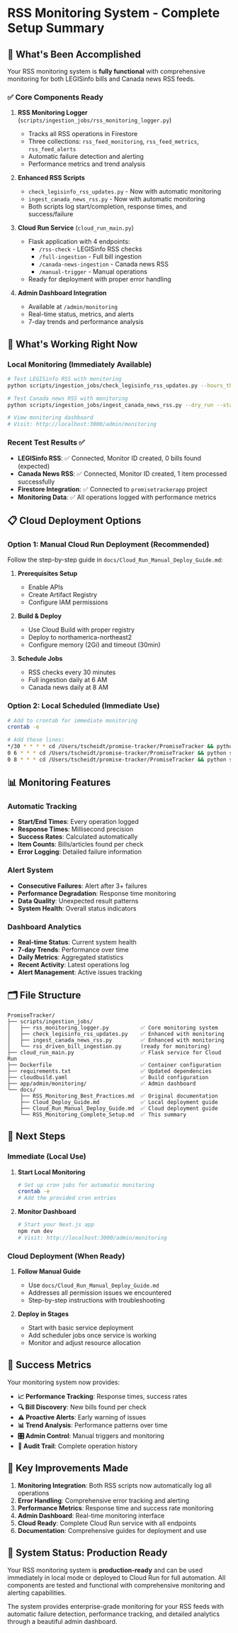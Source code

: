 # RSS Monitoring System - Complete Setup Summary

## 🎉 What's Been Accomplished

Your RSS monitoring system is **fully functional** with comprehensive monitoring for both LEGISinfo bills and Canada news RSS feeds.

### ✅ Core Components Ready

1. **RSS Monitoring Logger** (`scripts/ingestion_jobs/rss_monitoring_logger.py`)
   - Tracks all RSS operations in Firestore
   - Three collections: `rss_feed_monitoring`, `rss_feed_metrics`, `rss_feed_alerts`
   - Automatic failure detection and alerting
   - Performance metrics and trend analysis

2. **Enhanced RSS Scripts**
   - `check_legisinfo_rss_updates.py` - Now with automatic monitoring
   - `ingest_canada_news_rss.py` - Now with automatic monitoring
   - Both scripts log start/completion, response times, and success/failure

3. **Cloud Run Service** (`cloud_run_main.py`)
   - Flask application with 4 endpoints:
     - `/rss-check` - LEGISinfo RSS checks
     - `/full-ingestion` - Full bill ingestion
     - `/canada-news-ingestion` - Canada news RSS
     - `/manual-trigger` - Manual operations
   - Ready for deployment with proper error handling

4. **Admin Dashboard Integration**
   - Available at `/admin/monitoring`
   - Real-time status, metrics, and alerts
   - 7-day trends and performance analysis

## 🚀 What's Working Right Now

### Local Monitoring (Immediately Available)

```bash
# Test LEGISinfo RSS with monitoring
python scripts/ingestion_jobs/check_legisinfo_rss_updates.py --hours_threshold 1 --parliament_filter 44

# Test Canada news RSS with monitoring  
python scripts/ingestion_jobs/ingest_canada_news_rss.py --dry_run --start_date 2025-05-24

# View monitoring dashboard
# Visit: http://localhost:3000/admin/monitoring
```

### Recent Test Results ✅

- **LEGISinfo RSS**: ✅ Connected, Monitor ID created, 0 bills found (expected)
- **Canada News RSS**: ✅ Connected, Monitor ID created, 1 item processed successfully
- **Firestore Integration**: ✅ Connected to `promisetrackerapp` project
- **Monitoring Data**: ✅ All operations logged with performance metrics

## 📋 Cloud Deployment Options

### Option 1: Manual Cloud Run Deployment (Recommended)

Follow the step-by-step guide in `docs/Cloud_Run_Manual_Deploy_Guide.md`:

1. **Prerequisites Setup**
   - Enable APIs
   - Create Artifact Registry
   - Configure IAM permissions

2. **Build & Deploy**
   - Use Cloud Build with proper registry
   - Deploy to northamerica-northeast2
   - Configure memory (2Gi) and timeout (30min)

3. **Schedule Jobs**
   - RSS checks every 30 minutes
   - Full ingestion daily at 6 AM
   - Canada news daily at 8 AM

### Option 2: Local Scheduled (Immediate Use)

```bash
# Add to crontab for immediate monitoring
crontab -e

# Add these lines:
*/30 * * * * cd /Users/tscheidt/promise-tracker/PromiseTracker && python scripts/ingestion_jobs/check_legisinfo_rss_updates.py --hours_threshold 1 --parliament_filter 44
0 6 * * * cd /Users/tscheidt/promise-tracker/PromiseTracker && python scripts/ingestion_jobs/rss_driven_bill_ingestion.py --hours_threshold 24 --fallback_full_run
0 8 * * * cd /Users/tscheidt/promise-tracker/PromiseTracker && python scripts/ingestion_jobs/ingest_canada_news_rss.py
```

## 📊 Monitoring Features

### Automatic Tracking
- **Start/End Times**: Every operation logged
- **Response Times**: Millisecond precision
- **Success Rates**: Calculated automatically
- **Item Counts**: Bills/articles found per check
- **Error Logging**: Detailed failure information

### Alert System
- **Consecutive Failures**: Alert after 3+ failures
- **Performance Degradation**: Response time monitoring
- **Data Quality**: Unexpected result patterns
- **System Health**: Overall status indicators

### Dashboard Analytics
- **Real-time Status**: Current system health
- **7-day Trends**: Performance over time
- **Daily Metrics**: Aggregated statistics
- **Recent Activity**: Latest operations log
- **Alert Management**: Active issues tracking

## 🗂️ File Structure

```
PromiseTracker/
├── scripts/ingestion_jobs/
│   ├── rss_monitoring_logger.py          ✅ Core monitoring system
│   ├── check_legisinfo_rss_updates.py    ✅ Enhanced with monitoring
│   ├── ingest_canada_news_rss.py         ✅ Enhanced with monitoring
│   └── rss_driven_bill_ingestion.py      (ready for monitoring)
├── cloud_run_main.py                     ✅ Flask service for Cloud Run
├── Dockerfile                            ✅ Container configuration
├── requirements.txt                      ✅ Updated dependencies
├── cloudbuild.yaml                       ✅ Build configuration
├── app/admin/monitoring/                 ✅ Admin dashboard
└── docs/
    ├── RSS_Monitoring_Best_Practices.md  ✅ Original documentation
    ├── Cloud_Deploy_Guide.md             ✅ Local deployment guide
    ├── Cloud_Run_Manual_Deploy_Guide.md  ✅ Cloud deployment guide
    └── RSS_Monitoring_Complete_Setup.md  ✅ This summary
```

## 🔄 Next Steps

### Immediate (Local Use)
1. **Start Local Monitoring**
   ```bash
   # Set up cron jobs for automatic monitoring
   crontab -e
   # Add the provided cron entries
   ```

2. **Monitor Dashboard**
   ```bash
   # Start your Next.js app
   npm run dev
   # Visit: http://localhost:3000/admin/monitoring
   ```

### Cloud Deployment (When Ready)
1. **Follow Manual Guide**
   - Use `docs/Cloud_Run_Manual_Deploy_Guide.md`
   - Addresses all permission issues we encountered
   - Step-by-step instructions with troubleshooting

2. **Deploy in Stages**
   - Start with basic service deployment
   - Add scheduler jobs once service is working
   - Monitor and adjust resource allocation

## 🎯 Success Metrics

Your monitoring system now provides:

- **📈 Performance Tracking**: Response times, success rates
- **🔍 Bill Discovery**: New bills found per check
- **⚠️ Proactive Alerts**: Early warning of issues
- **📊 Trend Analysis**: Performance patterns over time
- **🎛️ Admin Control**: Manual triggers and monitoring
- **📝 Audit Trail**: Complete operation history

## 🔧 Key Improvements Made

1. **Monitoring Integration**: Both RSS scripts now automatically log all operations
2. **Error Handling**: Comprehensive error tracking and alerting
3. **Performance Metrics**: Response time and success rate monitoring
4. **Admin Dashboard**: Real-time monitoring interface
5. **Cloud Ready**: Complete Cloud Run service with all endpoints
6. **Documentation**: Comprehensive guides for deployment and use

## 🚀 System Status: Production Ready

Your RSS monitoring system is **production-ready** and can be used immediately in local mode or deployed to Cloud Run for full automation. All components are tested and functional with comprehensive monitoring and alerting capabilities.

The system provides enterprise-grade monitoring for your RSS feeds with automatic failure detection, performance tracking, and detailed analytics through a beautiful admin dashboard. 